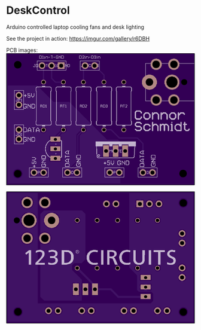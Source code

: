 # DeskControl
Arduino controlled laptop cooling fans and desk lighting

See the project in action: https://imgur.com/gallery/r6DBH

PCB images:
![OSH Park pcb front](https://github.com/Connor14/DeskControl/raw/master/PCB/pcb_front.png)

![OSH Park pcb front](https://github.com/Connor14/DeskControl/raw/master/PCB/pcb_back.png)
